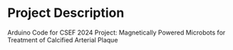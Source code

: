 # Project Description
Arduino Code for CSEF 2024 Project: Magnetically Powered Microbots for Treatment of Calcified Arterial Plaque
